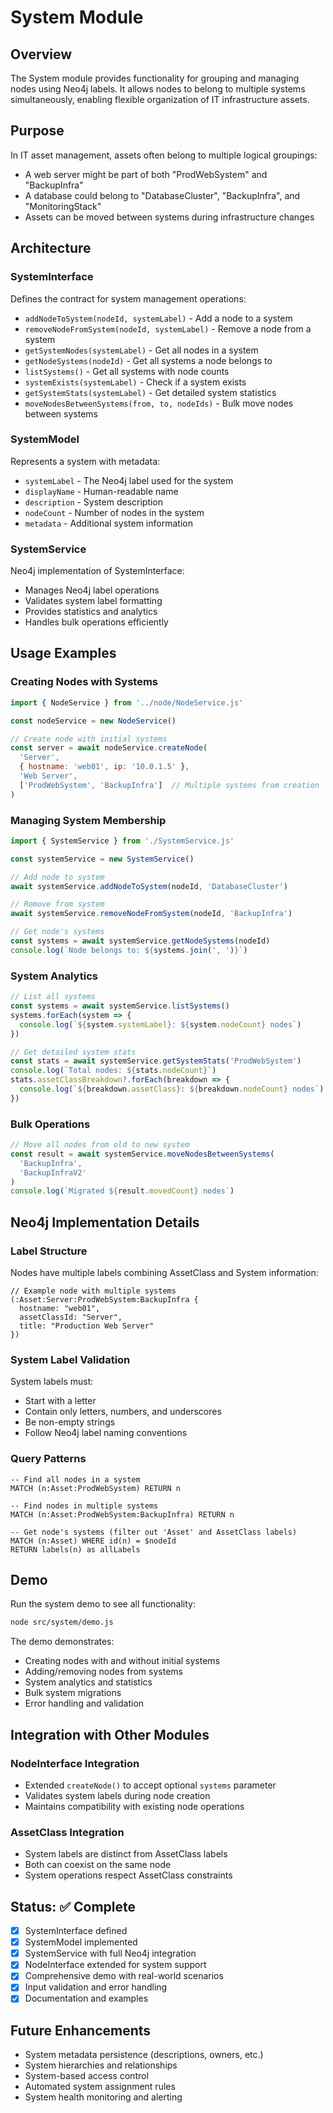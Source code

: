 # System Module

## Overview
The System module provides functionality for grouping and managing nodes using Neo4j labels. It allows nodes to belong to multiple systems simultaneously, enabling flexible organization of IT infrastructure assets.

## Purpose
In IT asset management, assets often belong to multiple logical groupings:
- A web server might be part of both "ProdWebSystem" and "BackupInfra"
- A database could belong to "DatabaseCluster", "BackupInfra", and "MonitoringStack"
- Assets can be moved between systems during infrastructure changes

## Architecture

### SystemInterface
Defines the contract for system management operations:
- `addNodeToSystem(nodeId, systemLabel)` - Add a node to a system
- `removeNodeFromSystem(nodeId, systemLabel)` - Remove a node from a system  
- `getSystemNodes(systemLabel)` - Get all nodes in a system
- `getNodeSystems(nodeId)` - Get all systems a node belongs to
- `listSystems()` - Get all systems with node counts
- `systemExists(systemLabel)` - Check if a system exists
- `getSystemStats(systemLabel)` - Get detailed system statistics
- `moveNodesBetweenSystems(from, to, nodeIds)` - Bulk move nodes between systems

### SystemModel
Represents a system with metadata:
- `systemLabel` - The Neo4j label used for the system
- `displayName` - Human-readable name
- `description` - System description
- `nodeCount` - Number of nodes in the system
- `metadata` - Additional system information

### SystemService
Neo4j implementation of SystemInterface:
- Manages Neo4j label operations
- Validates system label formatting
- Provides statistics and analytics
- Handles bulk operations efficiently

## Usage Examples

### Creating Nodes with Systems
```javascript
import { NodeService } from '../node/NodeService.js'

const nodeService = new NodeService()

// Create node with initial systems
const server = await nodeService.createNode(
  'Server',
  { hostname: 'web01', ip: '10.0.1.5' },
  'Web Server',
  ['ProdWebSystem', 'BackupInfra']  // Multiple systems from creation
)
```

### Managing System Membership
```javascript
import { SystemService } from './SystemService.js'

const systemService = new SystemService()

// Add node to system
await systemService.addNodeToSystem(nodeId, 'DatabaseCluster')

// Remove from system
await systemService.removeNodeFromSystem(nodeId, 'BackupInfra')

// Get node's systems
const systems = await systemService.getNodeSystems(nodeId)
console.log(`Node belongs to: ${systems.join(', ')}`)
```

### System Analytics
```javascript
// List all systems
const systems = await systemService.listSystems()
systems.forEach(system => {
  console.log(`${system.systemLabel}: ${system.nodeCount} nodes`)
})

// Get detailed system stats
const stats = await systemService.getSystemStats('ProdWebSystem')
console.log(`Total nodes: ${stats.nodeCount}`)
stats.assetClassBreakdown?.forEach(breakdown => {
  console.log(`${breakdown.assetClass}: ${breakdown.nodeCount} nodes`)
})
```

### Bulk Operations
```javascript
// Move all nodes from old to new system
const result = await systemService.moveNodesBetweenSystems(
  'BackupInfra', 
  'BackupInfraV2'
)
console.log(`Migrated ${result.movedCount} nodes`)
```

## Neo4j Implementation Details

### Label Structure
Nodes have multiple labels combining AssetClass and System information:
```cypher
// Example node with multiple systems
(:Asset:Server:ProdWebSystem:BackupInfra {
  hostname: "web01",
  assetClassId: "Server",
  title: "Production Web Server"
})
```

### System Label Validation
System labels must:
- Start with a letter
- Contain only letters, numbers, and underscores
- Be non-empty strings
- Follow Neo4j label naming conventions

### Query Patterns
```cypher
-- Find all nodes in a system
MATCH (n:Asset:ProdWebSystem) RETURN n

-- Find nodes in multiple systems
MATCH (n:Asset:ProdWebSystem:BackupInfra) RETURN n

-- Get node's systems (filter out 'Asset' and AssetClass labels)
MATCH (n:Asset) WHERE id(n) = $nodeId
RETURN labels(n) as allLabels
```

## Demo
Run the system demo to see all functionality:
```bash
node src/system/demo.js
```

The demo demonstrates:
- Creating nodes with and without initial systems
- Adding/removing nodes from systems
- System analytics and statistics
- Bulk system migrations
- Error handling and validation

## Integration with Other Modules

### NodeInterface Integration
- Extended `createNode()` to accept optional `systems` parameter
- Validates system labels during node creation
- Maintains compatibility with existing node operations

### AssetClass Integration
- System labels are distinct from AssetClass labels
- Both can coexist on the same node
- System operations respect AssetClass constraints

## Status: ✅ Complete
- [x] SystemInterface defined
- [x] SystemModel implemented  
- [x] SystemService with full Neo4j integration
- [x] NodeInterface extended for system support
- [x] Comprehensive demo with real-world scenarios
- [x] Input validation and error handling
- [x] Documentation and examples

## Future Enhancements
- System metadata persistence (descriptions, owners, etc.)
- System hierarchies and relationships
- System-based access control
- Automated system assignment rules
- System health monitoring and alerting
